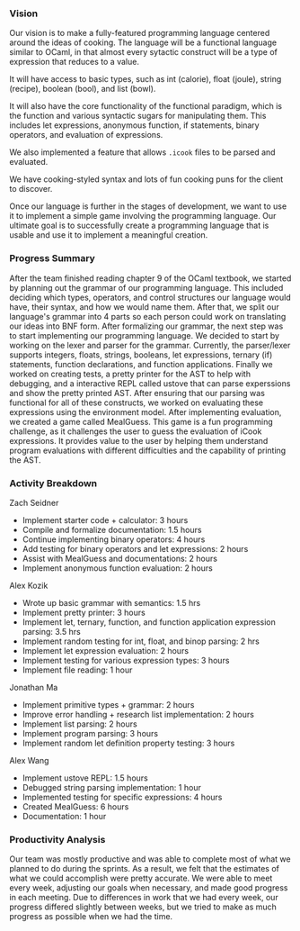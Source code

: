 ### Vision

Our vision is to make a fully-featured programming language centered around the ideas of cooking. The language will be a functional language similar to OCaml, in that almost every sytactic construct will be a type of expression that reduces to a value.

It will have access to basic types, such as int (calorie), float (joule), string (recipe), boolean (bool), and list (bowl).

It will also have the core functionality of the functional paradigm, which is the function and various syntactic sugars for manipulating them. This includes let expressions, anonymous function, if statements, binary operators, and evaluation of expressions.

We also implemented a feature that allows `.icook` files to be parsed and evaluated.

We have cooking-styled syntax and lots of fun cooking puns for the client to discover.

Once our language is further in the stages of development, we want to use it to implement a simple game involving the programming language. Our ultimate goal is to successfully create a programming language that is usable and use it to implement a meaningful creation.

### Progress Summary

After the team finished reading chapter 9 of the OCaml textbook, we started by planning out the grammar of our programming language. This included deciding which types, operators, and control structures our language would have, their syntax, and how we would name them. After that, we split our language's grammar into 4 parts so each person could work on translating our ideas into BNF form. After formalizing our grammar, the next step was to start implementing our programming language. We decided to start by working on the lexer and parser for the grammar. Currently, the parser/lexer supports integers, floats, strings, booleans, let expressions, ternary (if) statements, function declarations, and function applications. Finally we worked on creating tests, a pretty printer for the AST to help with debugging, and a interactive REPL called ustove that can parse experssions and show the pretty printed AST. After ensuring that our parsing was functional for all of these constructs, we worked on evaluating these expressions using the environment model. After implementing evaluation, we created a game called MealGuess. This game is a fun programming challenge, as it challenges the user to guess the evaluation of iCook expressions. It provides value to the user by helping them understand program evaluations with different difficulties and the capability of printing the AST. 

### Activity Breakdown

Zach Seidner

- Implement starter code + calculator: 3 hours
- Compile and formalize documentation: 1.5 hours
- Continue implementing binary operators: 4 hours
- Add testing for binary operators and let expressions: 2 hours
- Assist with MealGuess and documentations: 2 hours
- Implement anonymous function evaluation: 2 hours

Alex Kozik

- Wrote up basic grammar with semantics: 1.5 hrs
- Implement pretty printer: 3 hours
- Implement let, ternary, function, and function application expression parsing: 3.5 hrs
- Implement random testing for int, float, and binop parsing: 2 hrs
- Implement let expression evaluation: 2 hours
- Implement testing for various expression types: 3 hours
- Implement file reading: 1 hour


Jonathan Ma

- Implement primitive types + grammar: 2 hours
- Improve error handling + research list implementation: 2 hours
- Implement list parsing: 2 hours
- Implement program parsing: 3 hours
- Implement random let definition property testing: 3 hours


Alex Wang

- Implement ustove REPL: 1.5 hours
- Debugged string parsing implementation: 1 hour
- Implemented testing for specific expressions: 4 hours
- Created MealGuess: 6 hours
- Documentation: 1 hour


### Productivity Analysis

Our team was mostly productive and was able to complete most of what we planned to do during the sprints. As a result, we felt that the estimates of what we could accomplish were pretty accurate. We were able to meet every week, adjusting our goals when necessary, and made good progress in each meeting. Due to differences in work that we had every week, our progress differed slightly between weeks, but we tried to make as much progress as possible when we had the time.

